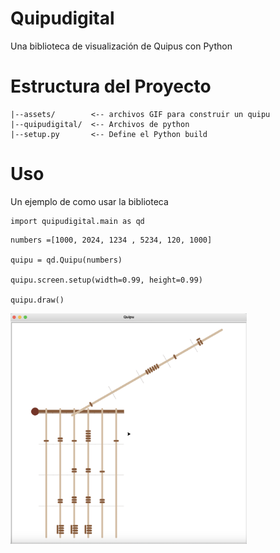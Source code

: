 # Quipudigital

Una biblioteca de visualización de Quipus con Python

# Estructura del Proyecto

```
|--assets/        <-- archivos GIF para construir un quipu
|--quipudigital/  <-- Archivos de python
|--setup.py       <-- Define el Python build
```

# Uso

Un ejemplo de como usar la biblioteca

```
import quipudigital.main as qd

```

```
numbers =[1000, 2024, 1234 , 5234, 120, 1000]

quipu = qd.Quipu(numbers)

quipu.screen.setup(width=0.99, height=0.99)  

quipu.draw()
```
<img align="center" width="75%" src="quipu.png">